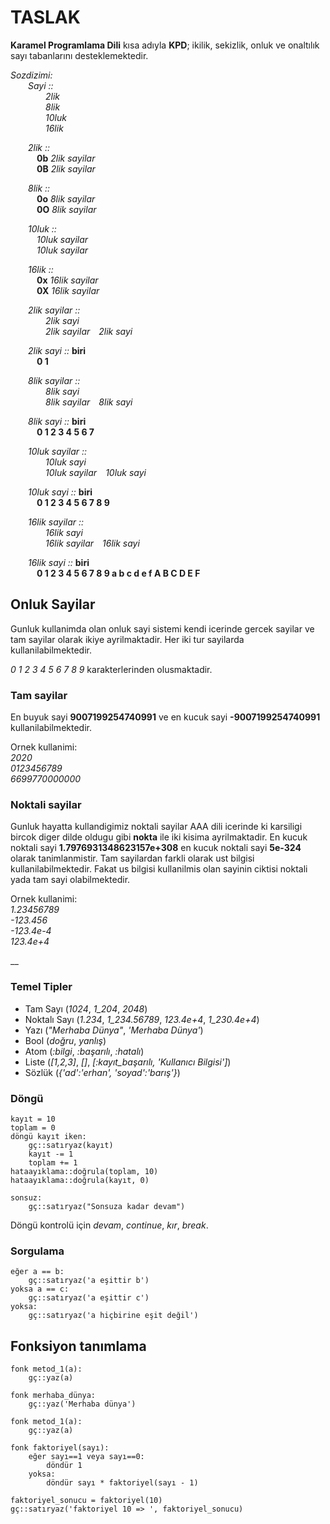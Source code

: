 # TASLAK

**Karamel Programlama Dili** kısa adıyla **KPD**; ikilik, sekizlik, onluk ve onaltılık sayı tabanlarını desteklemektedir.

_Sozdizimi:_  
  _Sayi ::_  
    _2lik_  
    _8lik_  
    _10luk_  
    _16lik_

  _2lik ::_  
   **0b** _2lik sayilar_  
   **0B** _2lik sayilar_

  _8lik ::_  
   **0o** _8lik sayilar_  
   **0O** _8lik sayilar_

  _10luk ::_  
   _10luk sayilar_  
   _10luk sayilar_

  _16lik ::_  
   **0x** _16lik sayilar_  
   **0X** _16lik sayilar_

  _2lik sayilar ::_  
    _2lik sayi_  
    _2lik sayilar 2lik sayi_

  _2lik sayi ::_ **biri**  
   **0 1**

  _8lik sayilar ::_  
    _8lik sayi_  
    _8lik sayilar 8lik sayi_

  _8lik sayi ::_ **biri**  
   **0 1 2 3 4 5 6 7**

  _10luk sayilar ::_  
    _10luk sayi_  
    _10luk sayilar 10luk sayi_

  _10luk sayi ::_ **biri**  
   **0 1 2 3 4 5 6 7 8 9**

  _16lik sayilar ::_  
    _16lik sayi_  
    _16lik sayilar 16lik sayi_

  _16lik sayi ::_ **biri**  
   **0 1 2 3 4 5 6 7 8 9 a b c d e f A B C D E F**

## Onluk Sayilar

Gunluk kullanimda olan onluk sayi sistemi kendi icerinde gercek sayilar ve tam sayilar olarak ikiye ayrilmaktadir. Her iki tur sayilarda kullanilabilmektedir.

_0 1 2 3 4 5 6 7 8 9_ karakterlerinden olusmaktadir.

### Tam sayilar

En buyuk sayi **9007199254740991** ve en kucuk sayi **-9007199254740991** kullanilabilmektedir.

Ornek kullanimi:  
_2020_  
_0123456789_  
_6699770000000_

### Noktali sayilar

Gunluk hayatta kullandigimiz noktali sayilar AAA dili icerinde ki karsiligi bircok diger dilde oldugu gibi **nokta** ile iki kisima ayrilmaktadir. En kucuk noktali sayi **1.7976931348623157e+308** en kucuk noktali sayi **5e-324** olarak tanimlanmistir. Tam sayilardan farkli olarak ust bilgisi kullanilabilmektedir. Fakat us bilgisi kullanilmis olan sayinin ciktisi noktali yada tam sayi olabilmektedir.

Ornek kullanimi:  
_1.23456789_  
_-123.456_  
_-123.4e-4_  
_123.4e+4_

\_\_

### Temel Tipler

* Tam Sayı \(_1024_, _1\_204_, _2048_\)
* Noktalı Sayı \(_1.234_, _1\_234.56789_, _123.4e+4_, _1\_230.4e+4_\)
* Yazı \(_"Merhaba Dünya"_, _'Merhaba Dünya'_\)
* Bool \(_doğru_, _yanlış_\)
* Atom \(_:bilgi_, _:başarılı_, _:hatalı_\)
* Liste \(_\[1,2,3\]_, _\[\]_, _\[:kayıt\_başarılı, 'Kullanıcı Bilgisi'\]_\)
* Sözlük \(_{'ad':'erhan', 'soyad':'barış'}_\)

### Döngü

```text
kayıt = 10
toplam = 0
döngü kayıt iken:
    gç::satıryaz(kayıt)
    kayıt -= 1
    toplam += 1
hataayıklama::doğrula(toplam, 10)
hataayıklama::doğrula(kayıt, 0)
```

```text
sonsuz:
    gç::satıryaz("Sonsuza kadar devam")
```

Döngü kontrolü için _devam_, _continue_, _kır_, _break_.

### Sorgulama

```text
eğer a == b:  
    gç::satıryaz('a eşittir b')
yoksa a == c:  
    gç::satıryaz('a eşittir c')
yoksa:  
    gç::satıryaz('a hiçbirine eşit değil')
```

## Fonksiyon tanımlama

```text
fonk metod_1(a):
    gç::yaz(a)

fonk merhaba_dünya:
    gç::yaz('Merhaba dünya')

fonk metod_1(a):
    gç::yaz(a)

fonk faktoriyel(sayı):    
    eğer sayı==1 veya sayı==0:
        döndür 1
    yoksa:
        döndür sayı * faktoriyel(sayı - 1)

faktoriyel_sonucu = faktoriyel(10)
gç::satıryaz('faktoriyel 10 => ', faktoriyel_sonucu)
```

